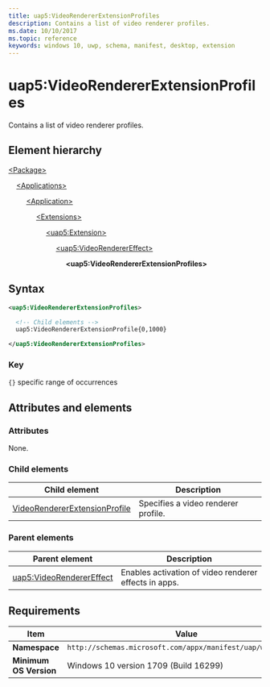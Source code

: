 ```yaml
---
title: uap5:VideoRendererExtensionProfiles
description: Contains a list of video renderer profiles.
ms.date: 10/10/2017
ms.topic: reference
keywords: windows 10, uwp, schema, manifest, desktop, extension 
---
```


# uap5:VideoRendererExtensionProfiles

Contains a list of video renderer profiles.

## Element hierarchy

[\<Package\>](element-package.md)

&nbsp;&nbsp;&nbsp;&nbsp;[\<Applications\>](element-applications.md)

&nbsp;&nbsp;&nbsp;&nbsp; &nbsp;&nbsp;&nbsp;&nbsp;[\<Application\>](element-application.md)

&nbsp;&nbsp;&nbsp;&nbsp; &nbsp;&nbsp;&nbsp;&nbsp; &nbsp;&nbsp;&nbsp;&nbsp;[\<Extensions\>](element-1-extensions.md)

&nbsp;&nbsp;&nbsp;&nbsp; &nbsp;&nbsp;&nbsp;&nbsp; &nbsp;&nbsp;&nbsp;&nbsp; &nbsp;&nbsp;&nbsp;&nbsp;[\<uap5:Extension\>](element-uap5-extension.md)

&nbsp;&nbsp;&nbsp;&nbsp; &nbsp;&nbsp;&nbsp;&nbsp; &nbsp;&nbsp;&nbsp;&nbsp; &nbsp;&nbsp;&nbsp;&nbsp; &nbsp;&nbsp;&nbsp;&nbsp;[\<uap5:VideoRendererEffect\>](element-uap5-videorenderereffect.md)

&nbsp;&nbsp;&nbsp;&nbsp; &nbsp;&nbsp;&nbsp;&nbsp; &nbsp;&nbsp;&nbsp;&nbsp; &nbsp;&nbsp;&nbsp;&nbsp; &nbsp;&nbsp;&nbsp;&nbsp; &nbsp;&nbsp;&nbsp;&nbsp;**\<uap5:VideoRendererExtensionProfiles\>**

## Syntax

```xml
<uap5:VideoRendererExtensionProfiles>

  <!-- Child elements -->
  uap5:VideoRendererExtensionProfile{0,1000}

</uap5:VideoRendererExtensionProfiles>
```

### Key

`{}` specific range of occurrences

## Attributes and elements

### Attributes

None.

### Child elements

| Child element | Description |
|-|-|
| [VideoRendererExtensionProfile](element-uap5-VideoRendererExtensionProfile.md) | Specifies a video renderer profile. |

### Parent elements

| Parent element | Description |
|-|-|
| [uap5:VideoRendererEffect](element-uap5-videorenderereffect.md) | Enables activation of video renderer effects in apps. |

## Requirements

| Item | Value |
|--|--|
| **Namespace** | `http://schemas.microsoft.com/appx/manifest/uap/windows10/5` |
| **Minimum OS Version** | Windows 10 version 1709 (Build 16299) |

